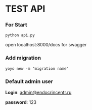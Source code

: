 # TEST API

### For Start
```
python api.py
```

open localhost:8000/docs for swagger

### Add migration
```
yoyo new -m "migration name"
```

### Default admin user

**Login**: admin@endocrincentr.ru

**password**: 123